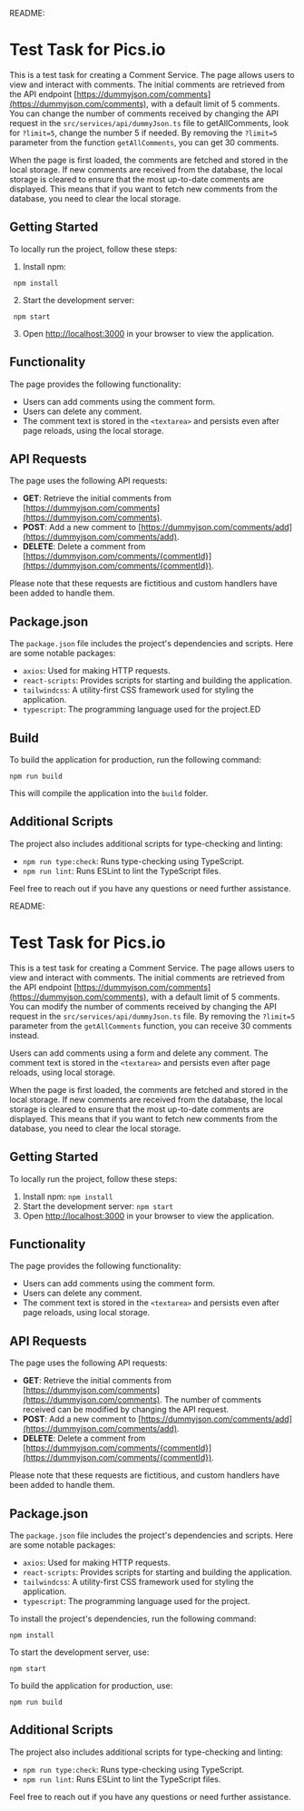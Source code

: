 README:

# Test Task for Pics.io

This is a test task for creating a Comment Service. The page allows users to view and interact with comments. The initial comments are retrieved from the API endpoint [https://dummyjson.com/comments](https://dummyjson.com/comments), with a default limit of 5 comments. You can change the number of comments received by changing the API request in the `src/services/api/dummyJson.ts` file to getAllComments, look for `?limit=5`, change the number 5 if needed. By removing the `?limit=5` parameter from the function `getAllComments`, you can get 30 comments.

When the page is first loaded, the comments are fetched and stored in the local storage. If new comments are received from the database, the local storage is cleared to ensure that the most up-to-date comments are displayed. This means that if you want to fetch new comments from the database, you need to clear the local storage.

## Getting Started

To locally run the project, follow these steps:

1. Install npm:

```shell
 npm install
```

2. Start the development server:

```shell
 npm start
```

3. Open [http://localhost:3000](http://localhost:3000) in your browser to view the application.

## Functionality

The page provides the following functionality:

- Users can add comments using the comment form.
- Users can delete any comment.
- The comment text is stored in the `<textarea>` and persists even after page reloads, using the local storage.

## API Requests

The page uses the following API requests:

- **GET**: Retrieve the initial comments from [https://dummyjson.com/comments](https://dummyjson.com/comments).
- **POST**: Add a new comment to [https://dummyjson.com/comments/add](https://dummyjson.com/comments/add).
- **DELETE**: Delete a comment from [https://dummyjson.com/comments/{commentId}](https://dummyjson.com/comments/{commentId}).

Please note that these requests are fictitious and custom handlers have been added to handle them.

## Package.json

The `package.json` file includes the project's dependencies and scripts. Here are some notable packages:

- `axios`: Used for making HTTP requests.
- `react-scripts`: Provides scripts for starting and building the application.
- `tailwindcss`: A utility-first CSS framework used for styling the application.
- `typescript`: The programming language used for the project.ED

## Build

To build the application for production, run the following command:

```shell
npm run build
```

This will compile the application into the `build` folder.

## Additional Scripts

The project also includes additional scripts for type-checking and linting:

- `npm run type:check`: Runs type-checking using TypeScript.
- `npm run lint`: Runs ESLint to lint the TypeScript files.

Feel free to reach out if you have any questions or need further assistance.

README:

# Test Task for Pics.io

This is a test task for creating a Comment Service. The page allows users to view and interact with comments. The initial comments are retrieved from the API endpoint [https://dummyjson.com/comments](https://dummyjson.com/comments), with a default limit of 5 comments. You can modify the number of comments received by changing the API request in the `src/services/api/dummyJson.ts` file. By removing the `?limit=5` parameter from the `getAllComments` function, you can receive 30 comments instead.

Users can add comments using a form and delete any comment. The comment text is stored in the `<textarea>` and persists even after page reloads, using local storage.

When the page is first loaded, the comments are fetched and stored in the local storage. If new comments are received from the database, the local storage is cleared to ensure that the most up-to-date comments are displayed. This means that if you want to fetch new comments from the database, you need to clear the local storage.

## Getting Started

To locally run the project, follow these steps:

1. Install npm: `npm install`
2. Start the development server: `npm start`
3. Open [http://localhost:3000](http://localhost:3000) in your browser to view the application.

## Functionality

The page provides the following functionality:

- Users can add comments using the comment form.
- Users can delete any comment.
- The comment text is stored in the `<textarea>` and persists even after page reloads, using local storage.

## API Requests

The page uses the following API requests:

- **GET**: Retrieve the initial comments from [https://dummyjson.com/comments](https://dummyjson.com/comments). The number of comments received can be modified by changing the API request.
- **POST**: Add a new comment to [https://dummyjson.com/comments/add](https://dummyjson.com/comments/add).
- **DELETE**: Delete a comment from [https://dummyjson.com/comments/{commentId}](https://dummyjson.com/comments/{commentId}).

Please note that these requests are fictitious, and custom handlers have been added to handle them.

## Package.json

The `package.json` file includes the project's dependencies and scripts. Here are some notable packages:

- `axios`: Used for making HTTP requests.
- `react-scripts`: Provides scripts for starting and building the application.
- `tailwindcss`: A utility-first CSS framework used for styling the application.
- `typescript`: The programming language used for the project.

To install the project's dependencies, run the following command:

```shell
npm install
```

To start the development server, use:

```shell
npm start
```

To build the application for production, use:

```shell
npm run build
```

## Additional Scripts

The project also includes additional scripts for type-checking and linting:

- `npm run type:check`: Runs type-checking using TypeScript.
- `npm run lint`: Runs ESLint to lint the TypeScript files.

Feel free to reach out if you have any questions or need further assistance.
